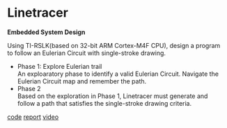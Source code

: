 # Linetracer
**Embedded System Design**  

Using TI-RSLK(based on 32-bit ARM Cortex-M4F CPU), design a program to follow an Eulerian Circuit with single-stroke drawing.  
- Phase 1: Explore Eulerian trail  
An exploaratory phase to identify a valid Eulerian Circuit.
Navigate the Eulerian Circuit map and remember the path.
- Phase 2  
Based on the exploration in Phase 1, Linetracer must generate and follow a path that satisfies the single-stroke drawing criteria.  

[code](https://github.com/5eoyeon/Linetracer/blob/main/main.c) 
[report](https://github.com/5eoyeon/Linetracer/blob/main/report.md) 
[video](https://youtu.be/fV10pGMxpK4?feature=shared)